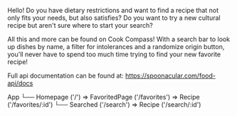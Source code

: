 Hello!
Do you have dietary restrictions and want to find a recipe that not only fits your needs, but also satisfies?
Do you want to try a new cultural recipe but aren't sure where to start your search?

All this and more can be found on Cook Compass! With a search bar to look up dishes by name, a filter for intolerances and a
randomize origin button, you'll never have to spend too much time trying to find your new favorite recipe!



Full api documentation can be found at: https://spoonacular.com/food-api/docs

App
 └── Homepage ('/')  => FavoritedPage ('/favorites') => Recipe ('/favorites/:id')
     └── Searched ('/search') => Recipe ('/search/:id')
